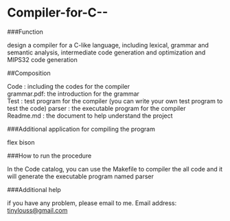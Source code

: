 # Compiler-for-C--
###Function

design a compiler for a C-like language, including lexical, grammar and semantic analysis, intermediate code generation and optimization and MIPS32 code generation

##Composition

Code : including the codes for the compiler  
grammar.pdf: the introduction for the grammar  
Test : test program for the compiler (you can write your own test program to test the code)
parser : the executable program for the compiler  
Readme.md : the document to help understand the project

###Additional application for compiling the program

flex bison

###How to run the procedure 

In the Code catalog, you can use the Makefile to compiler the all code and it will generate the executable program named parser  

###Additional help  

if you have any problem, please email to me. Email address: tinylouss@gmail.com

